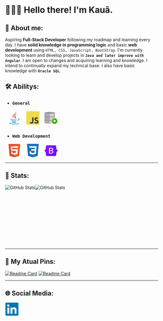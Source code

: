 # 👩🏻‍💻 Hello there! I'm Kauã.

## 🚀 About me: 
Aspiring **Full-Stack Developer** following my roadmap and learning every day. I have **solid knowledge in programming logic** and basic **web development** using ``HTML, CSS, JavaScript, BootStrap``. I'm currently looking to learn and develop projects in **``Java and later improve with Angular``**. I am open to changes and acquiring learning and knowledge. I intend to continually expand my technical base. I also have basic knowledge with **``Oracle SQL``**.


## 🛠️ Abilitys: 
  - ### ``General``
&nbsp;&nbsp;<img
  src="https://github.com/devicons/devicon/blob/master/icons/java/java-original.svg"
  alt="Java_logo"
  width="45"
/>&nbsp;&nbsp;&nbsp;
<img 
  src="https://github.com/devicons/devicon/blob/master/icons/javascript/javascript-original.svg"
  alt="JavaScript_logo"
  width="45"
/>&nbsp;&nbsp;&nbsp;
<img 
  src="https://github.com/devicons/devicon/blob/master/icons/sqldeveloper/sqldeveloper-original.svg"
  alt="SQL_logo"
  width="45"
/>&nbsp;&nbsp;&nbsp;

  - ### ``Web Development``
&nbsp;&nbsp;<img 
  src="https://github.com/devicons/devicon/blob/master/icons/html5/html5-original.svg"
  alt="HTML_logo"
  width="45"
/>&nbsp;&nbsp;&nbsp;
<img 
  src="https://github.com/devicons/devicon/blob/master/icons/css3/css3-plain.svg"
  alt="CSS_logo"
  width="45"
/>&nbsp;&nbsp;&nbsp;
<img 
  src="https://github.com/devicons/devicon/blob/master/icons/bootstrap/bootstrap-original.svg"
  alt="BootStrap_logo"
  width="45"
/>&nbsp;&nbsp;&nbsp;

--- 

## 🤖 Stats:

<img 
  align="left"
  alt="GitHub Stats"
  height="195"
  src="https://github-readme-stats.vercel.app/api?username=kauanzin222&show_icons=true&theme=react&rank_icon=github"
/>

<img 
  align="left"
  alt="GitHub Stats"
  height="195"
  src="https://github-readme-stats.vercel.app/api/top-langs/?username=kauanzin222&theme=react&hide=python"
/>
<br clear="left"/>

---

## 📌 My Atual Pins:
[![Readme Card](https://github-readme-stats.vercel.app/api/pin/?username=kauanzin222&repo=bootcamp-devjr-projectmenu-bootstrap&theme=react)](https://github.com/kauanzin222/bootcamp-devjr-projectmenu-bootstrap.git) [![Readme Card](https://github-readme-stats.vercel.app/api/pin/?username=kauanzin222&repo=GISA-Projeto&theme=react)](https://github.com/kauanzin222/GISA-Projeto.git)

---

## 🌐 Social Media:
<a href="https://www.linkedin.com/in/kauã-cardoso-25259b2b3">
<img 
  src="https://github.com/devicons/devicon/blob/master/icons/linkedin/linkedin-original.svg"
  alt="LinkedIn_logo"
  height="45"
  width="45"
/>
</a>

